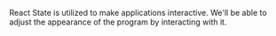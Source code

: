 React State is utilized to make applications interactive. We'll be able to adjust the appearance of the program by interacting with it.
